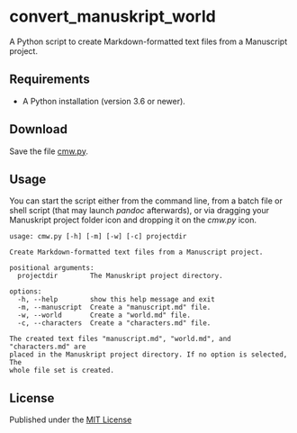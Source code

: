 # convert_manuskript_world

A Python script to create Markdown-formatted text files from a Manuscript project.

## Requirements

- A Python installation (version 3.6 or newer).

## Download

Save the file [cmw.py](https://raw.githubusercontent.com/peter88213/convert_manuskript-world/main/cmw.py).

## Usage

You can start the script either from the command line, 
from a batch file or shell script (that may launch *pandoc* afterwards), 
or via dragging your Manuskript project folder icon and dropping it on the *cmw.py* icon. 

```
usage: cmw.py [-h] [-m] [-w] [-c] projectdir

Create Markdown-formatted text files from a Manuscript project.

positional arguments:
  projectdir        The Manuskript project directory.

options:
  -h, --help        show this help message and exit
  -m, --manuscript  Create a "manuscript.md" file.
  -w, --world       Create a "world.md" file.
  -c, --characters  Create a "characters.md" file.

The created text files "manuscript.md", "world.md", and "characters.md" are
placed in the Manuskript project directory. If no option is selected, The
whole file set is created.
```


## License

Published under the [MIT License](https://opensource.org/licenses/mit-license.php)
